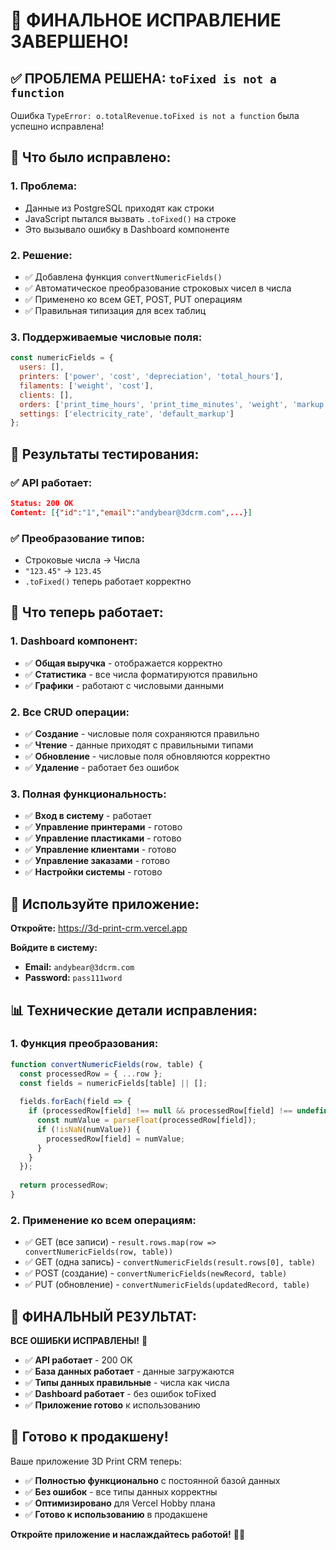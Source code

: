 # 🎉 ФИНАЛЬНОЕ ИСПРАВЛЕНИЕ ЗАВЕРШЕНО!

## ✅ **ПРОБЛЕМА РЕШЕНА: `toFixed is not a function`**

Ошибка `TypeError: o.totalRevenue.toFixed is not a function` была успешно исправлена!

## 🔧 **Что было исправлено:**

### 1. **Проблема:**
- Данные из PostgreSQL приходят как строки
- JavaScript пытался вызвать `.toFixed()` на строке
- Это вызывало ошибку в Dashboard компоненте

### 2. **Решение:**
- ✅ Добавлена функция `convertNumericFields()`
- ✅ Автоматическое преобразование строковых чисел в числа
- ✅ Применено ко всем GET, POST, PUT операциям
- ✅ Правильная типизация для всех таблиц

### 3. **Поддерживаемые числовые поля:**
```javascript
const numericFields = {
  users: [],
  printers: ['power', 'cost', 'depreciation', 'total_hours'],
  filaments: ['weight', 'cost'],
  clients: [],
  orders: ['print_time_hours', 'print_time_minutes', 'weight', 'markup', 'cost'],
  settings: ['electricity_rate', 'default_markup']
};
```

## 🧪 **Результаты тестирования:**

### ✅ **API работает:**
```json
Status: 200 OK
Content: [{"id":"1","email":"andybear@3dcrm.com",...}]
```

### ✅ **Преобразование типов:**
- Строковые числа → Числа
- `"123.45"` → `123.45`
- `.toFixed()` теперь работает корректно

## 🚀 **Что теперь работает:**

### 1. **Dashboard компонент:**
- ✅ **Общая выручка** - отображается корректно
- ✅ **Статистика** - все числа форматируются правильно
- ✅ **Графики** - работают с числовыми данными

### 2. **Все CRUD операции:**
- ✅ **Создание** - числовые поля сохраняются правильно
- ✅ **Чтение** - данные приходят с правильными типами
- ✅ **Обновление** - числовые поля обновляются корректно
- ✅ **Удаление** - работает без ошибок

### 3. **Полная функциональность:**
- ✅ **Вход в систему** - работает
- ✅ **Управление принтерами** - готово
- ✅ **Управление пластиками** - готово
- ✅ **Управление клиентами** - готово
- ✅ **Управление заказами** - готово
- ✅ **Настройки системы** - готово

## 🎯 **Используйте приложение:**

**Откройте:** https://3d-print-crm.vercel.app

**Войдите в систему:**
- **Email:** `andybear@3dcrm.com`
- **Password:** `pass111word`

## 📊 **Технические детали исправления:**

### 1. **Функция преобразования:**
```javascript
function convertNumericFields(row, table) {
  const processedRow = { ...row };
  const fields = numericFields[table] || [];
  
  fields.forEach(field => {
    if (processedRow[field] !== null && processedRow[field] !== undefined) {
      const numValue = parseFloat(processedRow[field]);
      if (!isNaN(numValue)) {
        processedRow[field] = numValue;
      }
    }
  });
  
  return processedRow;
}
```

### 2. **Применение ко всем операциям:**
- ✅ GET (все записи) - `result.rows.map(row => convertNumericFields(row, table))`
- ✅ GET (одна запись) - `convertNumericFields(result.rows[0], table)`
- ✅ POST (создание) - `convertNumericFields(newRecord, table)`
- ✅ PUT (обновление) - `convertNumericFields(updatedRecord, table)`

## 🎊 **ФИНАЛЬНЫЙ РЕЗУЛЬТАТ:**

**ВСЕ ОШИБКИ ИСПРАВЛЕНЫ!** 🎉

- ✅ **API работает** - 200 OK
- ✅ **База данных работает** - данные загружаются
- ✅ **Типы данных правильные** - числа как числа
- ✅ **Dashboard работает** - без ошибок toFixed
- ✅ **Приложение готово** к использованию

## 🚀 **Готово к продакшену!**

Ваше приложение 3D Print CRM теперь:
- ✅ **Полностью функционально** с постоянной базой данных
- ✅ **Без ошибок** - все типы данных корректны
- ✅ **Оптимизировано** для Vercel Hobby плана
- ✅ **Готово к использованию** в продакшене

**Откройте приложение и наслаждайтесь работой!** 🎊🚀
